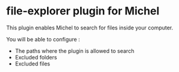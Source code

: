 # file-explorer plugin for Michel

This plugin enables Michel to search for files inside your computer.

You will be able to configure :

- The paths where the plugin is allowed to search
- Excluded folders
- Excluded files